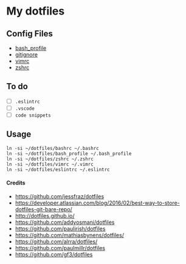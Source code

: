 # My dotfiles


## Config Files
- [bash_profile](.bash_profile)
- [gitignore](gitignore)
- [vimrc](vimrc)
- [zshrc](zshrc)

## To do
- [ ] `.eslintrc`
- [ ] `.vscode`
- [ ] `code snippets`

## Usage
```
ln -si ~/dotfiles/bashrc ~/.bashrc
ln -si ~/dotfiles/bash_profile ~/.bash_profile
ln -si ~/dotfiles/zshrc ~/.zshrc
ln -si ~/dotfiles/vimrc ~/.vimrc
ln -si ~/dotfiles/eslintrc ~/.eslintrc
```


#### Credits
- https://github.com/jessfraz/dotfiles
- https://developer.atlassian.com/blog/2016/02/best-way-to-store-dotfiles-git-bare-repo/
- http://dotfiles.github.io/
- https://github.com/addyosmani/dotfiles
- https://github.com/paulirish/dotfiles
- https://github.com/mathiasbynens/dotfiles/
- https://github.com/alrra/dotfiles/
- https://github.com/paulmillr/dotfiles
- https://github.com/gf3/dotfiles

